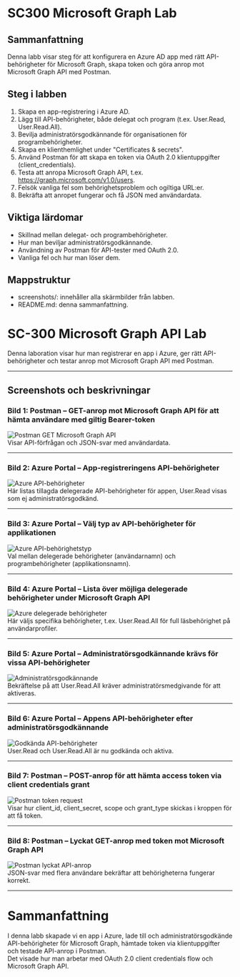 # SC300 Microsoft Graph Lab

## Sammanfattning
Denna labb visar steg för att konfigurera en Azure AD app med rätt API-behörigheter för Microsoft Graph, 
skapa token och göra anrop mot Microsoft Graph API med Postman.

## Steg i labben

1. Skapa en app-registrering i Azure AD.
2. Lägg till API-behörigheter, både delegat och program (t.ex. User.Read, User.Read.All).
3. Bevilja administratörsgodkännande för organisationen för programbehörigheter.
4. Skapa en klienthemlighet under "Certificates & secrets".
5. Använd Postman för att skapa en token via OAuth 2.0 klientuppgifter (client_credentials).
6. Testa att anropa Microsoft Graph API, t.ex. https://graph.microsoft.com/v1.0/users.
7. Felsök vanliga fel som behörighetsproblem och ogiltiga URL:er.
8. Bekräfta att anropet fungerar och få JSON med användardata.

## Viktiga lärdomar
- Skillnad mellan delegat- och programbehörigheter.
- Hur man beviljar administratörsgodkännande.
- Användning av Postman för API-tester med OAuth 2.0.
- Vanliga fel och hur man löser dem.

## Mappstruktur
- screenshots/: innehåller alla skärmbilder från labben.
- README.md: denna sammanfattning.

# SC-300 Microsoft Graph API Lab

Denna laboration visar hur man registrerar en app i Azure, ger rätt API-behörigheter och testar anrop mot Microsoft Graph API med Postman.

---

## Screenshots och beskrivningar

### Bild 1: Postman – GET-anrop mot Microsoft Graph API för att hämta användare med giltig Bearer-token
![Postman GET Microsoft Graph API](screenshots/bild1.png)  
Visar API-förfrågan och JSON-svar med användardata.

---

### Bild 2: Azure Portal – App-registreringens API-behörigheter  
![Azure API-behörigheter](screenshots/bild2.png)  
Här listas tillagda delegerade API-behörigheter för appen, User.Read visas som ej administratörsgodkänd.

---

### Bild 3: Azure Portal – Välj typ av API-behörigheter för applikationen  
![Azure API-behörighetstyp](screenshots/bild3.png)  
Val mellan delegerade behörigheter (användarnamn) och programbehörigheter (applikationsnamn).

---

### Bild 4: Azure Portal – Lista över möjliga delegerade behörigheter under Microsoft Graph API  
![Azure delegerade behörigheter](screenshots/bild4.png)  
Här väljs specifika behörigheter, t.ex. User.Read.All för full läsbehörighet på användarprofiler.

---

### Bild 5: Azure Portal – Administratörsgodkännande krävs för vissa API-behörigheter  
![Administratörsgodkännande](screenshots/bild5.png)  
Bekräftelse på att User.Read.All kräver administratörsmedgivande för att aktiveras.

---

### Bild 6: Azure Portal – Appens API-behörigheter efter administratörsgodkännande  
![Godkända API-behörigheter](screenshots/bild6.png)  
User.Read och User.Read.All är nu godkända och aktiva.

---

### Bild 7: Postman – POST-anrop för att hämta access token via client credentials grant  
![Postman token request](screenshots/bild7.png)  
Visar hur client_id, client_secret, scope och grant_type skickas i kroppen för att få token.

---

### Bild 8: Postman – Lyckat GET-anrop med token mot Microsoft Graph API  
![Postman lyckat API-anrop](screenshots/bild8.png)  
JSON-svar med flera användare bekräftar att behörigheterna fungerar korrekt.

---

# Sammanfattning

I denna labb skapade vi en app i Azure, lade till och administratörsgodkände API-behörigheter för Microsoft Graph, hämtade token via klientuppgifter och testade API-anrop i Postman.  
Det visade hur man arbetar med OAuth 2.0 client credentials flow och Microsoft Graph API.
